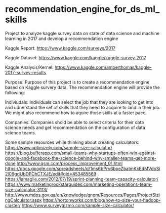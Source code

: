 # recommendation_engine_for_ds_ml_skills

Project to analyze kaggle survey data on state of data science and machine learning in 2017 and develop a recommendation engine

Kaggle Report:
https://www.kaggle.com/surveys/2017

Kaggle Dataset:
https://www.kaggle.com/kaggle/kaggle-survey-2017

Kaggle Analysis/Kernel:
https://www.kaggle.com/amberthomas/kaggle-2017-survey-results

Purpose: Purpose of this project is to create a recommendation engine based on Kaggle survery data. The recommendation engine will provide the following:

Indiviudals: Individuals can select the job that they are looking to get into and udnerstand the set of skills that they need to acquire to land in their job. We might also recommend how to aquire those skills at a faster pace. 

Companies: Companies shold be able to select criteria for their data science needs and get recommendation on the configuration of data science teams. 

Some sample resources while thinking about creating calculators:
https://www.optimizely.com/sample-size-calculator/
https://blog.bufferapp.com/small-teams-why-startups-often-win-against-google-and-facebook-the-science-behind-why-smaller-teams-get-more-done
http://www.qsm.com/process_improvement_01.html
https://docs.google.com/spreadsheets/d/1ms6bPrv6boeZbatmKkEdMVdoSi2I09gdUbDPChCTXJE/edit#gid=453485569
https://iamagile.com/2012/07/19/sprint-planning-team-capacity-calculator/
https://www.marketingrockstarguides.com/marketing-operations-team-size-calculator-3113/
http://www.mdps.gov.qa/en/knowledge/qnpm/Resources/Pages/ProjectSizingCalculator.aspx
https://hortonworks.com/blog/how-to-size-your-hadoop-cluster/
https://www.surveygizmo.com/sample-size-calculator/

